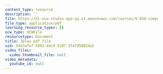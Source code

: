 ```yaml
---
content_type: resource
description: ''
file: https://ol-ocw-studio-app-qa.s3.amazonaws.com/courses/6-858-computer-systems-security-fall-2014/5493a7ef5693dac952d73f47d5802da2_r4KjHEgg9Wg.pdf
file_type: application/pdf
learning_resource_types: []
ocw_type: OCWFile
resourcetype: Document
title: 3play pdf file
uid: 5493a7ef-5693-dac9-52d7-3f47d5802da2
video_files:
  video_thumbnail_file: null
video_metadata:
  youtube_id: null
---
```

